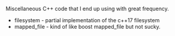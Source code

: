 
Miscellaneous C++ code that I end up using with great frequency.

* filesystem - partial implementation of the c++17 filesystem 
* mapped_file - kind of like boost mapped_file but not sucky.


